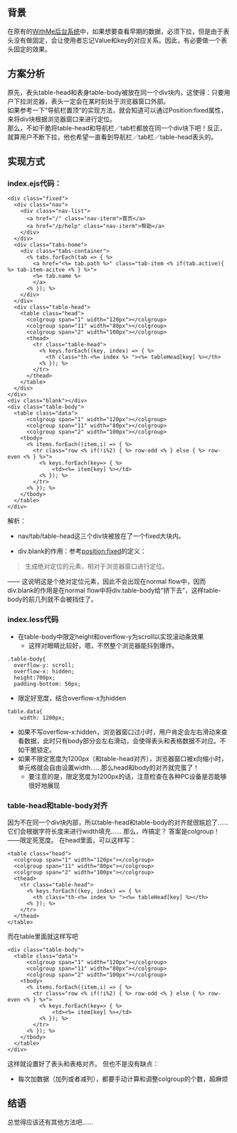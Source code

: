 ## 背景
在原有的[WithMe后台系统](http://yy.weixinzhuyi.com/)中，如果想要查看早期的数据，必须下拉，但是由于表头没有做固定，会让使用者忘记Value和key的对应关系。因此，有必要做一个表头固定的效果。

## 方案分析
原先，表头table-head和表身table-body被放在同一个div块内，这使得：只要用户下拉浏览器，表头一定会在某时刻处于浏览器窗口外部。  
如果参考一下“导航栏置顶”的实现方法，就会知道可以通过Position:fixed属性，来将div块根据浏览器窗口来进行定位。  
那么，不如干脆将table-head和导航栏／tab栏都放在同一个div块下吧！反正，就算用户不断下拉，他也希望一直看到导航栏／tab栏／table-head表头的。

## 实现方式

### index.ejs代码：
```
<div class="fixed">
  <div class="nav">
    <div class="nav-list">
      <a href="/" class="nav-iterm">首页</a>
      <a href="/p/help" class="nav-iterm">帮助</a>
    </div>
  </div>
  <div class="tabs-home">
    <div class="tabs-container">
      <% tabs.forEach(tab => { %>
        <a href="<%= tab.path %>" class="tab-item <% if(tab.active){ %> tab-item-acitve <% } %>">
        <%= tab.name %>
        </a>
      <% }); %>
    </div>
  </div>
  <div class="table-head">
    <table class="head">
      <colgroup span="1" width="120px"></colgroup>
      <colgroup span="11" width="80px"></colgroup>
      <colgroup span="2" width="100px"></colgroup>
      <thead>
        <tr class="table-head">
          <% keys.forEach((key, index) => { %>
            <th class="th-<%= index %> "><%= tableHead[key] %></th>
          <% }); %>
        </tr>
      </thead>
    </table>
  </div>
</div>
<div class="blank"></div>
<div class="table-body">
  <table class="data">
      <colgroup span="1" width="120px"></colgroup>
      <colgroup span="11" width="80px"></colgroup>
      <colgroup span="2" width="100px"></colgroup>
    <tbody>
      <% items.forEach((item,i) => { %>
        <tr class="row <% if(!i%2) { %> row-odd <% } else { %> row-even <% } %>">
          <% keys.forEach(key=> { %>
              <td><%= item[key] %></td>
          <% }); %>
        </tr>
      <% }); %>
    </tbody>
  </table>
</div>
```
解析：

* nav/tab/table-head这三个div块被放在了一个fixed大块内。

* div.blank的作用：参考[position:fixed](http://www.w3school.com.cn/cssref/pr_class_position.asp)的定义：
> 生成绝对定位的元素，相对于浏览器窗口进行定位。  

—— 这说明这是个绝对定位元素，因此不会出现在normal flow中，因而div.blank的作用是在normal flow中将div.table-body给“挤下去”，这样table-body的前几列就不会被挡住了。

### index.less代码

* 在table-body中限定height和overflow-y为scroll以实现滚动条效果
  * 这样对眼睛比较好，嗯，不然整个浏览器能抖到爆炸。
```
.table-body{
  overflow-y: scroll;
  overflow-x: hidden;
  height:700px;
  padding-bottom: 50px;
```

* 限定好宽度，结合overflow-x为hidden
```
table.data{
    width: 1200px;
```
* 如果不写overflow-x:hidden，浏览器窗口过小时，用户肯定会左右滑动来查看数据，此时只有body部分会左右滑动，会使得表头和表格数据不对应。不如干脆锁定。
* 如果不限定宽度为1200px（和table-head对齐），浏览器窗口被x向缩小时，单元格就会自由设置width……那么head和body的对齐就完蛋了！
  * 要注意的是，限定宽度为1200px的话，注意检查在各种PC设备是否能够很好地展现

### table-head和table-body对齐 
因为不在同一个div块内部，所以table-head和table-body的对齐就很尴尬了……它们会根据字符长度来进行width填充……
那么，咋搞定？
答案是colgroup！——限定死宽度。
在head里面，可以这样写：
```
<table class="head">
  <colgroup span="1" width="120px"></colgroup>
  <colgroup span="11" width="80px"></colgroup>
  <colgroup span="2" width="100px"></colgroup>
  <thead>
    <tr class="table-head">
      <% keys.forEach((key, index) => { %>
        <th class="th-<%= index %> "><%= tableHead[key] %></th>
      <% }); %>
    </tr>
  </thead>
</table>
``` 
而在table里面就这样写吧
```
<div class="table-body">
  <table class="data">
      <colgroup span="1" width="120px"></colgroup>
      <colgroup span="11" width="80px"></colgroup>
      <colgroup span="2" width="100px"></colgroup>
    <tbody>
      <% items.forEach((item,i) => { %>
        <tr class="row <% if(!i%2) { %> row-odd <% } else { %> row-even <% } %>">
          <% keys.forEach(key=> { %>
              <td><%= item[key] %></td>
          <% }); %>
        </tr>
      <% }); %>
    </tbody>
  </table>
</div>
```
这样就设置好了表头和表格对齐。
但也不是没有缺点：
* 每次加数据（加列或者减列），都要手动计算和调整colgroup的个数，超麻烦

## 结语

总觉得应该还有其他方法吧……

